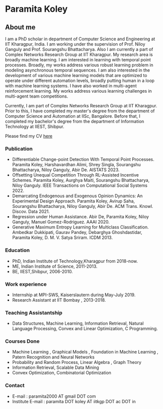 # Paramita Koley

## About me

I am a PhD scholar in department of Computer Science and Engineering at IIT Kharagpur, India. I am working under the supervision of Prof. Niloy Ganguly and Prof. Sourangshu Bhattacharya. Also I am currently a part of Complex Networks Research Group at IIT Kharagpur.  My research area is broadly machine learning. I am interested in learning with temporal point processes. Broadly, my works address various robust learning problem in modeling asynchronous temporal sequences. I am also interested in the development of various machine learning models that are optimized to operate under different automation levels, broadly putting human in a loop with machine learning systems. I have also worked in multi-agent reinforcement learning. My works address various learning challenges in multi-agent team competitions. 

Currently, I am part of Complex Networks Research Group at IIT Kharagpur. Prior to this, I have completed my master's degree from the department of Computer Science and Automation at IISc, Bangalore. Before that, I completed my bachelor's degree from the department of Information Technology at IIEST, Shibpur. 

Please find my CV <a href="CV.pdf" >here</a>

### Publication

* Differentiable Change-point Detection With Temporal Point Processes. Paramita Koley, Harshavardhan Alimi, Shrey Singla, Sourangshu Bhattacharya, Niloy Ganguly, Abir De. AISTATS 2023. 
* Offsetting Unequal Competition Through RL-Assisted Incentive Schemes. Paramita Koley, Aurghya Maiti, Sourangshu Bhattacharya, Niloy Ganguly. IEEE Transactions on Computational Social Systems 2022. 
* Demarcating Endogenous and Exogenous Opinion Dynamics: An Experimental Design Approach. Paramita Koley, Avirup Saha, Sourangshu Bhattacharya, Niloy Ganguly, Abir De. ACM Trans. Knowl. Discov. Data  2021.
* Regression under Human Assistance. Abir De, Paramita Koley, Niloy Ganguly, Manuel Gomez-Rodriguez. AAAI 2020.
* Generative Maximum Entropy Learning for Multiclass Classification. Ambedkar Dukkipati, Gaurav Pandey, Debarghya Ghoshdastidar, Paramita Koley, D. M. V. Satya Sriram. ICDM 2013. 

### Education
* PhD, Indian Institute of Technology,Kharagpur from 2018-now.  
* ME, Indian Institute of Science, 2011-2013.
* BE, IIEST,Shibpur, 2006-2010.

### Work experience 
* Internship at MPI-SWS, Kaiserslautern during May-July 2019. 
* Research Assistant at IIT Bombay , 2013-2018.

### Teaching Assistantship
* Data Structures, Machine Learning, Information Retrieval, Natural Language Processing, Convex and Linear Optimization, C Programming.
 
### Courses Done
 
* Machine Learning , Graphical Models , Foundation in Machine Learning , Patern Recognition and Neural Networks
* Probability and Random Process, Linear Algebra , Graph Theory
* Information Retrieval, Scalable Data Mining
* Convex Optimization, Combinatorial Optimization


### Contact

* E-mail : paramita2000 AT gmail DOT com
* Institute E-mail : paramita DOT koley AT iitkgp DOT ac DOT in
